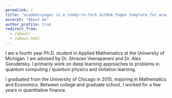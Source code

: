 ```yaml
---
permalink: /
title: "academicpages is a ready-to-fork GitHub Pages template for academic personal websites"
excerpt: "About me"
author_profile: true
redirect_from: 
  - /about/
  - /about.html
---
```


I am a fourth year Ph.D. student in Applied Mathematics at the University of Michigan. I am advised by Dr. Shravan 
Veerapaneni and Dr. Alex Gorodetsky. I primarily work on deep learning approaches to problems in quantum computing /
quantum physics and imitation learning.

I graduated from the University of Chicago in 2015, majoring in Mathematics and Economics. Between college and graduate
school, I worked for a few years in quantitative finance.